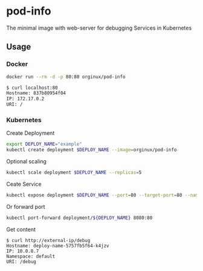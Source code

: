 # pod-info
The minimal image with web-server for debugging Services in Kubernetes

## Usage

### Docker
```bash
docker run --rm -d -p 80:80 orginux/pod-info
```

```bash
$ curl localhost:80
Hostname: 837b80954f04
IP: 172.17.0.2
URI: /
```

### Kubernetes

Create Deployment
```bash
export DEPLOY_NAME="example"
kubectl create deployment $DEPLOY_NAME --image=orginux/pod-info
```

Optional scaling
```bash
kubectl scale deployment $DEPLOY_NAME --replicas=5
```


Ceate Service
```bash
kubectl expose deployment $DEPLOY_NAME --port=80 --target-port=80 --name=demo-service --type=LoadBalancer
```

Or forward port
```bash
kubectl port-forward deployment/${DEPLOY_NAME} 8080:80
```


Get content
```
$ curl http://external-ip/debug
Hostname: deploy-name-5757fb5f64-k4jzv
IP: 10.0.8.7
Namespace: default
URI: /debug
```

